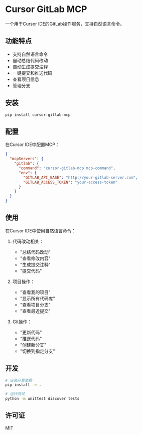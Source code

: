 # Cursor GitLab MCP

一个用于Cursor IDE的GitLab操作服务，支持自然语言命令。

## 功能特点

- 支持自然语言命令
- 自动总结代码改动
- 自动生成提交注释
- 一键提交和推送代码
- 查看项目信息
- 管理分支

## 安装

```bash
pip install cursor-gitlab-mcp
```

## 配置

在Cursor IDE中配置MCP：

```json
{
  "mcpServers": {
    "gitlab": {
      "command": "cursor-gitlab-mcp mcp-command",
      "env": {
        "GITLAB_API_BASE": "http://your-gitlab-server.com",
        "GITLAB_ACCESS_TOKEN": "your-access-token"
      }
    }
  }
}
```

## 使用

在Cursor IDE中使用自然语言命令：

1. 代码改动相关：
   - "总结代码改动"
   - "查看修改内容"
   - "生成提交注释"
   - "提交代码"

2. 项目操作：
   - "查看我的项目"
   - "显示所有代码库"
   - "查看项目分支"
   - "查看最近提交"

3. Git操作：
   - "更新代码"
   - "推送代码"
   - "创建新分支"
   - "切换到指定分支"

## 开发

```bash
# 安装开发依赖
pip install -e .

# 运行测试
python -m unittest discover tests
```

## 许可证

MIT 